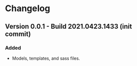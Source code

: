 # Changelog

## Version 0.0.1 - Build 2021.0423.1433 (init commit)

### Added
- Models, templates, and sass files.